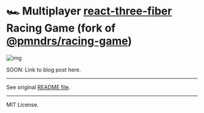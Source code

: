 # 🏎️ Multiplayer [react-three-fiber](https://github.com/pmndrs/react-three-fiber) Racing Game (fork of [@pmndrs/racing-game](https://github.com/pmndrs/racing-game))

![img](thumbnail.webp)

SOON: Link to blog post here.

---

See original [README file](https://github.com/pmndrs/racing-game#readme).

---

MIT License.
